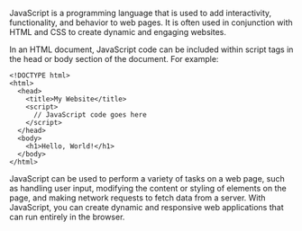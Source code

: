 JavaScript is a programming language that is used to add interactivity, functionality, and behavior to web pages. It is often used in conjunction with HTML and CSS to create dynamic and engaging websites.

In an HTML document, JavaScript code can be included within script tags in the head or body section of the document. For example:

```
<!DOCTYPE html>
<html>
  <head>
    <title>My Website</title>
    <script>
      // JavaScript code goes here
    </script>
  </head>
  <body>
    <h1>Hello, World!</h1>
  </body>
</html>
```

JavaScript can be used to perform a variety of tasks on a web page, such as handling user input, modifying the content or styling of elements on the page, and making network requests to fetch data from a server. With JavaScript, you can create dynamic and responsive web applications that can run entirely in the browser.

